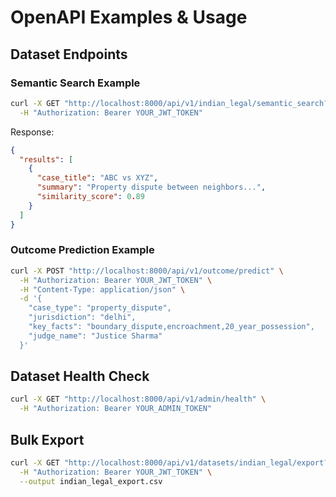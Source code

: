 # OpenAPI Examples & Usage

## Dataset Endpoints

### Semantic Search Example
```bash
curl -X GET "http://localhost:8000/api/v1/indian_legal/semantic_search?query=property+dispute&limit=5" \
  -H "Authorization: Bearer YOUR_JWT_TOKEN"
```

Response:
```json
{
  "results": [
    {
      "case_title": "ABC vs XYZ",
      "summary": "Property dispute between neighbors...",
      "similarity_score": 0.89
    }
  ]
}
```

### Outcome Prediction Example
```bash
curl -X POST "http://localhost:8000/api/v1/outcome/predict" \
  -H "Authorization: Bearer YOUR_JWT_TOKEN" \
  -H "Content-Type: application/json" \
  -d '{
    "case_type": "property_dispute",
    "jurisdiction": "delhi",
    "key_facts": "boundary_dispute,encroachment,20_year_possession",
    "judge_name": "Justice Sharma"
  }'
```

## Dataset Health Check
```bash
curl -X GET "http://localhost:8000/api/v1/admin/health" \
  -H "Authorization: Bearer YOUR_ADMIN_TOKEN"
```

## Bulk Export
```bash
curl -X GET "http://localhost:8000/api/v1/datasets/indian_legal/export?format=csv" \
  -H "Authorization: Bearer YOUR_JWT_TOKEN" \
  --output indian_legal_export.csv
```
